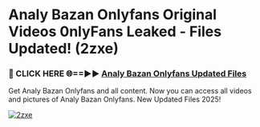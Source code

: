 # Analy Bazan Onlyfans Original Videos 0nlyFans Leaked - Files Updated! (2zxe)

<h3>🔴 CLICK HERE 🌐==►► <a href="https://tinyurl.com/3hn5wdd3" rel="nofollow">Analy Bazan Onlyfans Updated Files</a></h3>

Get Analy Bazan Onlyfans and all content. Now you can access all videos and pictures of Analy Bazan Onlyfans. New Updated Files 2025!

[![2zxe](https://i.imgur.com/4HnBqBT.gif)](https://tinyurl.com/3hn5wdd3)
